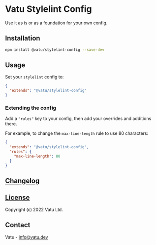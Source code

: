 # Vatu Stylelint Config

Use it as is or as a foundation for your own config.

## Installation

```bash
npm install @vatu/stylelint-config --save-dev
```

## Usage

Set your `stylelint` config to:

```json
{
  "extends": "@vatu/stylelint-config"
}
```

### Extending the config

Add a `"rules"` key to your config, then add your overrides and additions there.

For example, to change the `max-line-length` rule to use 80 characters:

```json
{
  "extends": "@vatu/stylelint-config",
  "rules": {
    "max-line-length": 80
  }
}
```

## [Changelog](changelog.md)

## [License](license.md)

Copyright (c) 2022 Vatu Ltd.

## Contact

Vatu - [info@vatu.dev](info@vatu.dev)
